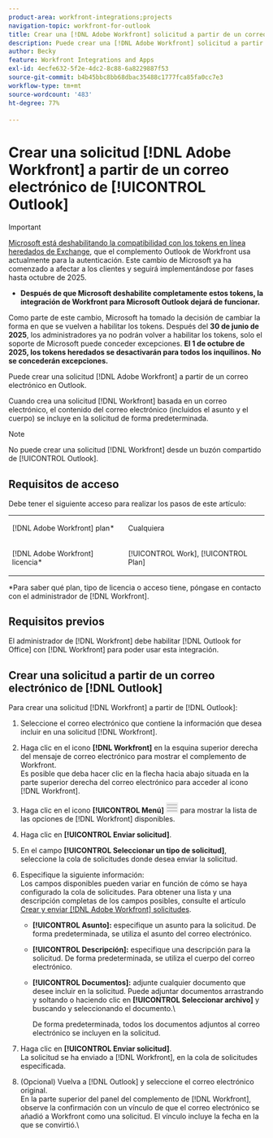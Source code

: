```yaml
---
product-area: workfront-integrations;projects
navigation-topic: workfront-for-outlook
title: Crear una [!DNL Adobe Workfront] solicitud a partir de un correo electrónico de Outlook
description: Puede crear una [!DNL Adobe Workfront] solicitud a partir de un correo electrónico en Outlook.
author: Becky
feature: Workfront Integrations and Apps
exl-id: 4ecfe632-5f2e-4dc2-8c88-6a8229887f53
source-git-commit: b4b45bbc8bb68dbac35488c1777fca85fa0cc7e3
workflow-type: tm+mt
source-wordcount: '483'
ht-degree: 77%

---
```


# Crear una solicitud [!DNL Adobe Workfront] a partir de un correo electrónico de [!UICONTROL Outlook]

>[!IMPORTANT]
>
>[Microsoft está deshabilitando la compatibilidad con los tokens en línea heredados de Exchange](https://learn.microsoft.com/en-us/office/dev/add-ins/outlook/faq-nested-app-auth-outlook-legacy-tokens), que el complemento Outlook de Workfront usa actualmente para la autenticación. Este cambio de Microsoft ya ha comenzado a afectar a los clientes y seguirá implementándose por fases hasta octubre de 2025.
>
>* **Después de que Microsoft deshabilite completamente estos tokens, la integración de Workfront para Microsoft Outlook dejará de funcionar.**
>
>Como parte de este cambio, Microsoft ha tomado la decisión de cambiar la forma en que se vuelven a habilitar los tokens. Después del **30 de junio de 2025**, los administradores ya no podrán volver a habilitar los tokens, solo el soporte de Microsoft puede conceder excepciones. **El 1 de octubre de 2025, los tokens heredados se desactivarán para todos los inquilinos. No se concederán excepciones.**


Puede crear una solicitud [!DNL Adobe Workfront] a partir de un correo electrónico en Outlook.

Cuando crea una solicitud [!DNL Workfront] basada en un correo electrónico, el contenido del correo electrónico (incluidos el asunto y el cuerpo) se incluye en la solicitud de forma predeterminada.

>[!NOTE]
>
>No puede crear una solicitud [!DNL Workfront] desde un buzón compartido de [!UICONTROL Outlook].

## Requisitos de acceso

Debe tener el siguiente acceso para realizar los pasos de este artículo:

<table style="table-layout:auto"> 
 <col> 
 <col> 
 <tbody> 
  <tr> 
   <td role="rowheader">[!DNL Adobe Workfront] plan*</td> 
   <td> <p>Cualquiera</p> </td> 
  </tr> 
  <tr> 
   <td role="rowheader">[!DNL Adobe Workfront] licencia*</td> 
   <td> <p>[!UICONTROL Work], [!UICONTROL Plan]</p> </td> 
  </tr> 
 </tbody> 
</table>

&#42;Para saber qué plan, tipo de licencia o acceso tiene, póngase en contacto con el administrador de [!DNL Workfront].

## Requisitos previos

El administrador de [!DNL Workfront] debe habilitar [!DNL Outlook for Office] con [!DNL Workfront] para poder usar esta integración.

## Crear una solicitud a partir de un correo electrónico de [!DNL Outlook]

Para crear una solicitud [!DNL Workfront] a partir de [!DNL Outlook]:

1. Seleccione el correo electrónico que contiene la información que desea incluir en una solicitud [!DNL Workfront].
1. Haga clic en el icono **[!DNL Workfront]** en la esquina superior derecha del mensaje de correo electrónico para mostrar el complemento de Workfront.\
   Es posible que deba hacer clic en la flecha hacia abajo situada en la parte superior derecha del correo electrónico para acceder al icono [!DNL Workfront].

1. Haga clic en el icono **[!UICONTROL Menú]** ![o365_addin_menu2_icon.png](assets/o365-addin-menu2-icon.png) para mostrar la lista de las opciones de [!DNL Workfront] disponibles.

1. Haga clic en **[!UICONTROL Enviar solicitud]**.
1. En el campo **[!UICONTROL Seleccionar un tipo de solicitud]**, seleccione la cola de solicitudes donde desea enviar la solicitud.

1. Especifique la siguiente información:\
   Los campos disponibles pueden variar en función de cómo se haya configurado la cola de solicitudes. Para obtener una lista y una descripción completas de los campos posibles, consulte el artículo [Crear y enviar [!DNL Adobe Workfront] solicitudes](../../manage-work/requests/create-requests/create-submit-requests.md).

   * **[!UICONTROL Asunto]:** especifique un asunto para la solicitud. De forma predeterminada, se utiliza el asunto del correo electrónico.
   * **[!UICONTROL Descripción]:** especifique una descripción para la solicitud. De forma predeterminada, se utiliza el cuerpo del correo electrónico.
   * **[!UICONTROL Documentos]:** adjunte cualquier documento que desee incluir en la solicitud. Puede adjuntar documentos arrastrando y soltando o haciendo clic en **[!UICONTROL Seleccionar archivo]** y buscando y seleccionando el documento.\

     De forma predeterminada, todos los documentos adjuntos al correo electrónico se incluyen en la solicitud.

1. Haga clic en **[!UICONTROL Enviar solicitud]**.\
   La solicitud se ha enviado a [!DNL Workfront], en la cola de solicitudes especificada.

1. (Opcional) Vuelva a [!DNL Outlook] y seleccione el correo electrónico original.\
   En la parte superior del panel del complemento de [!DNL Workfront], observe la confirmación con un vínculo de que el correo electrónico se añadió a Workfront como una solicitud. El vínculo incluye la fecha en la que se convirtió.\
